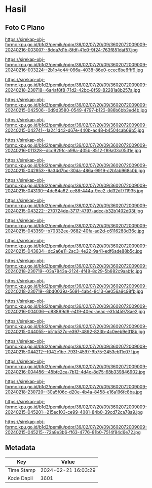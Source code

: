 # Hasil

## Foto C Plano

https://sirekap-obj-formc.kpu.go.id/b1d2/pemilu/pdpr/36/02/07/20/09/3602072009009-20240216-003007--8dda7d1b-8fdf-41c0-9f24-763f851daf57.jpg

https://sirekap-obj-formc.kpu.go.id/b1d2/pemilu/pdpr/36/02/07/20/09/3602072009009-20240216-003224--2b1b4c44-096a-4038-86e0-ccec6be6fff9.jpg

https://sirekap-obj-formc.kpu.go.id/b1d2/pemilu/pdpr/36/02/07/20/09/3602072009009-20240218-230718--6a4af8f8-71d2-42bc-8f59-82281a8b257a.jpg

https://sirekap-obj-formc.kpu.go.id/b1d2/pemilu/pdpr/36/02/07/20/09/3602072009009-20240215-042506--0d9d3580-0549-4797-b123-886b6bb3ed4b.jpg

https://sirekap-obj-formc.kpu.go.id/b1d2/pemilu/pdpr/36/02/07/20/09/3602072009009-20240215-042741--1a241d43-d67e-440b-ac48-b4504cab69b5.jpg

https://sirekap-obj-formc.kpu.go.id/b1d2/pemilu/pdpr/36/02/07/20/09/3602072009009-20240216-011328--dcd929fc-a98a-405b-8512-f89a03c0531e.jpg

https://sirekap-obj-formc.kpu.go.id/b1d2/pemilu/pdpr/36/02/07/20/09/3602072009009-20240215-042953--9a34d7bc-30da-486a-9919-c2b1ab968c0b.jpg

https://sirekap-obj-formc.kpu.go.id/b1d2/pemilu/pdpr/36/02/07/20/09/3602072009009-20240215-043130--4dc84a82-ce88-444a-9ec2-dd32df7f1935.jpg

https://sirekap-obj-formc.kpu.go.id/b1d2/pemilu/pdpr/36/02/07/20/09/3602072009009-20240215-043222--270724de-3717-4797-adcc-b32b1402d03f.jpg

https://sirekap-obj-formc.kpu.go.id/b1d2/pemilu/pdpr/36/02/07/20/09/3602072009009-20240215-043359--b70332ee-9682-40fa-ad2d-c6116283d36c.jpg

https://sirekap-obj-formc.kpu.go.id/b1d2/pemilu/pdpr/36/02/07/20/09/3602072009009-20240215-043634--dc2a6e11-2ac3-4e22-9a41-edf6ade88b5c.jpg

https://sirekap-obj-formc.kpu.go.id/b1d2/pemilu/pdpr/36/02/07/20/09/3602072009009-20240218-230719--03a7843a-2124-4f48-8c29-5b882c9aab1c.jpg

https://sirekap-obj-formc.kpu.go.id/b1d2/pemilu/pdpr/36/02/07/20/09/3602072009009-20240218-230719--8bd0039a-5691-4ab4-8c13-6e056a9c98fb.jpg

https://sirekap-obj-formc.kpu.go.id/b1d2/pemilu/pdpr/36/02/07/20/09/3602072009009-20240216-004036--d88899d8-e419-40ec-aeac-e31d45978ae2.jpg

https://sirekap-obj-formc.kpu.go.id/b1d2/pemilu/pdpr/36/02/07/20/09/3602072009009-20240215-044055--b51b527c-e397-4892-823b-4c0eeb9e318b.jpg

https://sirekap-obj-formc.kpu.go.id/b1d2/pemilu/pdpr/36/02/07/20/09/3602072009009-20240215-044212--f042e1be-7931-4597-9b75-2453eb11c07f.jpg

https://sirekap-obj-formc.kpu.go.id/b1d2/pemilu/pdpr/36/02/07/20/09/3602072009009-20240216-004456--45bfc2ca-7b12-4d4c-8d75-68b339846902.jpg

https://sirekap-obj-formc.kpu.go.id/b1d2/pemilu/pdpr/36/02/07/20/09/3602072009009-20240218-230720--30a5f06c-d20e-4b4a-8458-e16a196fc8ba.jpg

https://sirekap-obj-formc.kpu.go.id/b1d2/pemilu/pdpr/36/02/07/20/09/3602072009009-20240215-045201--215ec103-ce99-4081-84b0-39cd72ca78a9.jpg

https://sirekap-obj-formc.kpu.go.id/b1d2/pemilu/pdpr/36/02/07/20/09/3602072009009-20240215-045215--72a8e3b6-ff63-4776-81b0-7514f84d6e72.jpg


## Metadata

| Key        | Value               |
| ---------- | ------------------- |
| Time Stamp | 2024-02-21 16:03:29 |
| Kode Dapil | 3601                |



